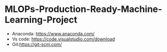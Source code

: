 # MLOPs-Production-Ready-Machine-Learning-Project

- Anaconda: https://www.anaconda.com/
- Vs code: https://code.visualstudio.com/download
- Git:https://git-scm.com/